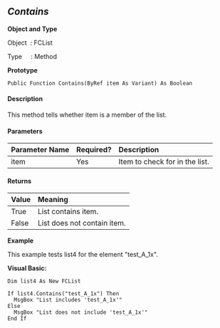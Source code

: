 _Contains_
----------

**Object and Type**

Object  : FCList

Type     : Method

**Prototype**

```
Public Function Contains(ByRef item As Variant) As Boolean
```

#### Description

This method tells whether item is a member of the list.

#### Parameters

| Parameter Name | Required? | Description |
|:--- |:--- |:--- |
| item | Yes | Item to check for in the list. |

#### Returns

| Value | Meaning |
|:--- |:--- |
| True | List contains item. |
| False | List does not contain item. |

**Example**

This example tests list4 for the element "test_A_1x".

**Visual Basic:**
```
Dim list4 As New FCList

If list4.Contains("test_A_1x") Then
  MsgBox "List includes 'test_A_1x'"
Else
  MsgBox "List does not include 'test_A_1x'"
End If
```